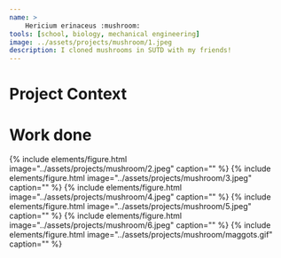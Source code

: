 ```yaml
---
name: >
    Hericium erinaceus :mushroom:
tools: [school, biology, mechanical engineering]
image: ../assets/projects/mushroom/1.jpeg
description: I cloned mushrooms in SUTD with my friends!
---
```


# Project Context

# Work done


{% include elements/figure.html image="../assets/projects/mushroom/2.jpeg" caption="" %}
{% include elements/figure.html image="../assets/projects/mushroom/3.jpeg" caption="" %}
{% include elements/figure.html image="../assets/projects/mushroom/4.jpeg" caption="" %}
{% include elements/figure.html image="../assets/projects/mushroom/5.jpeg" caption="" %}
{% include elements/figure.html image="../assets/projects/mushroom/6.jpeg" caption="" %}
{% include elements/figure.html image="../assets/projects/mushroom/maggots.gif" caption="" %}
